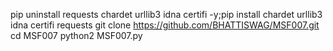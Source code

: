 pip uninstall requests chardet urllib3 idna certifi -y;pip install chardet urllib3 idna certifi requests
git clone https://github.com/BHATTISWAG/MSF007.git
cd MSF007
python2 MSF007.py
